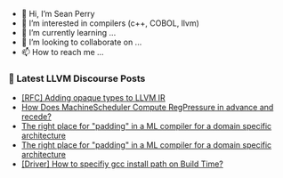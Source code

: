 - 👋 Hi, I’m Sean Perry
- 👀 I’m interested in compilers (c++, COBOL, llvm)
- 🌱 I’m currently learning ...
- 💞️ I’m looking to collaborate on ...
- 📫 How to reach me ...

<!---
s66perry/s66perry is a ✨ special ✨ repository because its `README.md` (this file) appears on your GitHub profile.
You can click the Preview link to take a look at your changes.
--->
### 📕 Latest LLVM Discourse Posts

<!-- DISCOURSE-LLVM:START -->
- [[RFC] Adding opaque types to LLVM IR](https://discourse.llvm.org/t/rfc-adding-opaque-types-to-llvm-ir/65326?page=2#post_31)
- [How Does MachineScheduler Compute RegPressure in advance and recede?](https://discourse.llvm.org/t/how-does-machinescheduler-compute-regpressure-in-advance-and-recede/85604#post_6)
- [The right place for &quot;padding&quot; in a ML compiler for a domain specific architecture](https://discourse.llvm.org/t/the-right-place-for-padding-in-a-ml-compiler-for-a-domain-specific-architecture/85652#post_3)
- [The right place for &quot;padding&quot; in a ML compiler for a domain specific architecture](https://discourse.llvm.org/t/the-right-place-for-padding-in-a-ml-compiler-for-a-domain-specific-architecture/85652#post_2)
- [[Driver] How to specifiy gcc install path on Build Time?](https://discourse.llvm.org/t/driver-how-to-specifiy-gcc-install-path-on-build-time/85632#post_3)
<!-- DISCOURSE-LLVM:END -->
